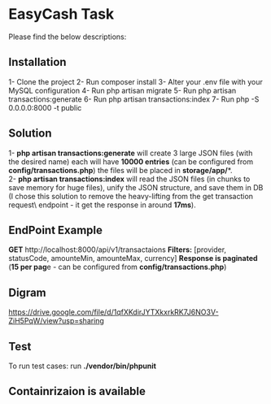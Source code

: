 # EasyCash Task

Please find the below descriptions:

## Installation

1- Clone the project
2- Run composer install
3- Alter your .env file with your MySQL configuration
4- Run php artisan migrate
5- Run php artisan transactions:generate
6- Run php artisan transactions:index
7- Run php -S 0.0.0.0:8000 -t public

## Solution

1- **php artisan transactions:generate** will create 3 large JSON files (with the desired name) each will have **10000 entries** (can be configured from **config/transactions.php**) the files will be placed in **storage/app/***.\
2- **php artisan transactions:index** will read the JSON files (in chunks to save memory for huge files), unify the JSON structure, and save them in DB (I chose this solution to remove the heavy-lifting from the get transaction request\ endpoint - it get the response in around **17ms**).

## EndPoint Example

**GET** http://localhost:8000/api/v1/transactaions
**Filters:** [provider, statusCode, amounteMin, amounteMax, currency]
**Response is paginated** (**15 per pag**e - can be configured from **config/transactions.php**)

## Digram
https://drive.google.com/file/d/1qfXKdirJYTXkxrkRK7J6NO3V-ZiH5PqW/view?usp=sharing
## Test
To run test cases: run **./vendor/bin/phpunit**

## Containrizaion is available
